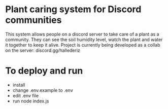 # Plant caring system for Discord communities 

This system allows people on a discord server to take care of a plant as a community. They can see the soil humidity level, watch the plant and water it together to keep it alive.
Project is currently being developed as a collab on the server: discord.gg/hallederiz

# To deploy and run

- install 
- change .env.example to .env
- edit .env file
- run node index.js
